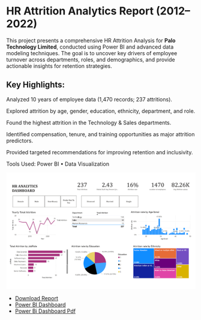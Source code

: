 # HR Attrition Analytics Report (2012–2022)
This project presents a comprehensive HR Attrition Analysis for **Palo Technology Limited**, conducted using Power BI and advanced data modeling techniques. The goal is to uncover key drivers of employee turnover across departments, roles, and demographics, and provide actionable insights for retention strategies.

## Key Highlights:

Analyzed 10 years of employee data (1,470 records; 237 attritions).

Explored attrition by age, gender, education, ethnicity, department, and role.

Found the highest attrition in the Technology & Sales departments.

Identified compensation, tenure, and training opportunities as major attrition predictors.

Provided targeted recommendations for improving retention and inclusivity.

Tools Used:
Power BI • Data Visualization

![](Screenshot%202025-07-05%20220050.png)
- [Download Report](HR%20Attrition%20Analytics%20Report.docx)
- [Power BI Dashboard](HR%20Attrition%20Dashboard%20Analytics.pbix)
- [Power Bi Dashboard Pdf](Dasboard%20HR%20attrition.pdf)
